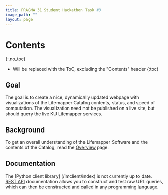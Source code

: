 ```yaml
---
title: PRAGMA 31 Student Hackathon Task #3
image_path: ""
layout: page
---
```


# Contents
{:.no_toc}

* Will be replaced with the ToC, excluding the "Contents" header
{:toc}

## Goal
The goal is to create a nice, dynamically updated webpage with visualizations 
of the Lifemapper Catalog contents, status, and speed of computation.  The 
visualization need not be published on a live site, but should query the live
KU Lifemapper services.

## Background
To get an overall understanding of the Lifemapper Software and the contents of 
the Catalog, read the [Overview](/overview.html) page.

## Documentation
The [Python client library] (/lmclient/index) is not currently up to date.  
[REST API](api.html) documentation allows you to construct and 
test raw URL queries, which can then be constructed and called in any 
programming language.

